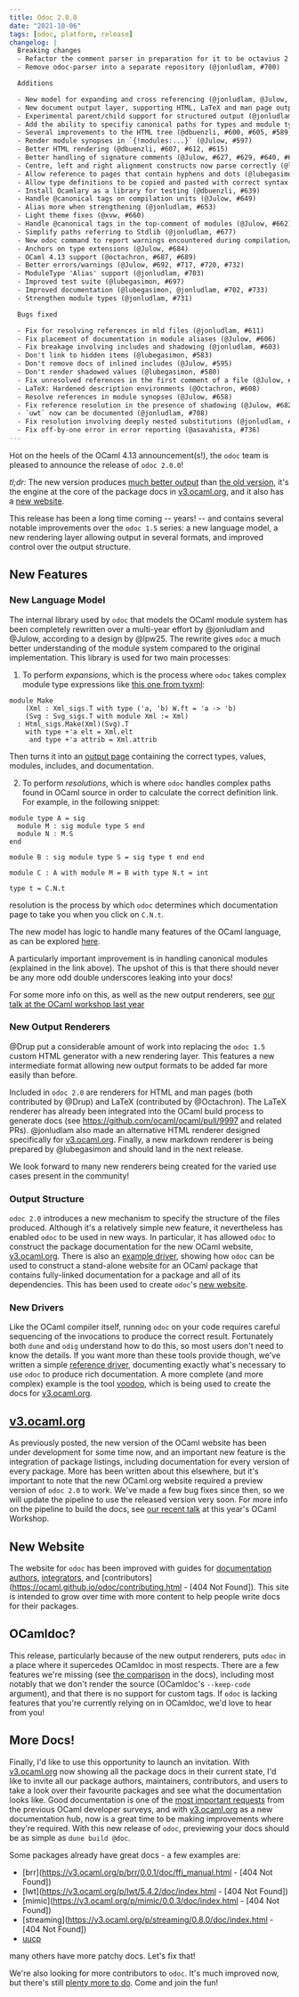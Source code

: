 ```yaml
---
title: Odoc 2.0.0
date: "2021-10-06"
tags: [odoc, platform, release]
changelog: |
  Breaking changes
  - Refactor the comment parser in preparation for it to be octavius 2 (@jonludlam, #621)
  - Remove odoc-parser into a separate repository (@jonludlam, #700)

  Additions

  - New model for expanding and cross referencing (@jonludlam, @Julow, @lubegasimon)
  - New document output layer, supporting HTML, LaTeX and man page output (@Drup, @Octachron, @jonludlam, @Julow, @lubegasimon)
  - Experimental parent/child support for structured output (@jonludlam)
  - Add the ability to specifiy canonical paths for types and module types (@jonludlam, #596)
  - Several improvements to the HTML tree (@dbuenzli, #600, #605, #589, @Drup, #579)
  - Render module synopses in `{!modules:...}` (@Julow, #597)
  - Better HTML rendering (@dbuenzli, #607, #612, #615)
  - Better handling of signature comments (@Julow, #627, #629, #640, #643, #647, #654)
  - Centre, left and right alignment constructs now parse correctly (@lubegasimon, #624)
  - Allow reference to pages that contain hyphens and dots (@lubegasimon, #622)
  - Allow type definitions to be copied and pasted with correct syntax (@Drup, #626)
  - Install Ocamlary as a library for testing (@dbuenzli, #639)
  - Handle @canonical tags on compilation units (@Julow, #649)
  - Alias more when strengthening (@jonludlam, #653)
  - Light theme fixes (@xvw, #660)
  - Handle @canonical tags in the top-comment of modules (@Julow, #662)
  - Simplify paths referring to Stdlib (@jonludlam, #677)
  - New odoc command to report warnings encountered during compilation/linking (@Julow, #667)
  - Anchors on type extensions (@Julow, #684)
  - OCaml 4.13 support (@octachron, #687, #689)
  - Better errors/warnings (@Julow, #692, #717, #720, #732)
  - ModuleType 'Alias' support (@jonludlam, #703)
  - Improved test suite (@lubegasimon, #697)
  - Improved documentation (@lubegasimon, @jonludlam, #702, #733)
  - Strengthen module types (@jonludlam, #731)

  Bugs fixed

  - Fix for resolving references in mld files (@jonludlam, #611)
  - Fix placement of documentation in module aliases (@Julow, #606)
  - Fix breakage involving includes and shadowing (@jonludlam, #603)
  - Don't link to hidden items (@lubegasimon, #583)
  - Don't remove docs of inlined includes (@Julow, #595)
  - Don't render shadowed values (@lubegasimon, #580)
  - Fix unresolved references in the first comment of a file (@Julow, #592)
  - LaTeX: Hardened description environments (@Octachron, #608)
  - Resolve references in module synopses (@Julow, #658)
  - Fix reference resolution in the presence of shadowing (@Julow, #682)
  - `uwt` now can be documented (@jonludlam, #708)
  - Fix resolution involving deeply nested substitutions (@jonludlam, #727)
  - Fix off-by-one error in error reporting (@asavahista, #736)
---
```


Hot on the heels of the OCaml 4.13 announcement(s!), the `odoc` team is pleased to announce the release of `odoc 2.0.0`!

*tl;dr:*
The new version produces [much better output](https://web.archive.org/web/20230602055728/https://ocaml-doc.github.io/odoc-examples/core_kernel/Core_kernel/Bigbuffer/index.html) than [the old version](https://web.archive.org/web/20211206000203/https://ocaml.janestreet.com/ocaml-core/latest/doc/core_kernel/Core_kernel/Bigbuffer/index.html), it's the engine at the core of the package docs in [v3.ocaml.org](https://v3.ocaml.org/packages), and it also has a [new website](https://ocaml.github.io/odoc).

This release has been a long time coming -- years! -- and contains several notable improvements over the `odoc 1.5` series: a new language model, a new rendering layer allowing output in several formats, and improved control over the output structure.

## New Features

### New Language Model

The internal library used by `odoc` that models the OCaml module system has been completely rewritten over a multi-year effort by @jonludlam and @Julow, according to a design by @lpw25. The rewrite gives `odoc` a much better understanding of the module system compared to the original implementation. This library is used for two main processes:

1. To perform _expansions_, which is the process where `odoc` takes complex module type expressions like [this one from tyxml](https://ocaml.github.io/odoc/deps/tyxml/Html_f/index.html#module-Make):
```ocaml=
module Make
    (Xml : Xml_sigs.T with type ('a, 'b) W.ft = 'a -> 'b)
    (Svg : Svg_sigs.T with module Xml := Xml)
  : Html_sigs.Make(Xml)(Svg).T
    with type +'a elt = Xml.elt
     and type +'a attrib = Xml.attrib
```
Then turns it into an [output page](https://ocaml.github.io/odoc/deps/tyxml/Html_f/Make/index.html) containing the correct types, values, modules, includes, and documentation.

2. To perform *resolutions*, which is where `odoc` handles complex paths found in OCaml source in order to calculate the correct definition link. For example, in the following snippet:

```ocaml=
module type A = sig
  module M : sig module type S end
  module N : M.S
end

module B : sig module type S = sig type t end end

module C : A with module M = B with type N.t = int

type t = C.N.t
```

resolution is the process by which `odoc` determines which documentation page to take you when you click on `C.N.t`.

The new model has logic to handle many features of the OCaml language, as can be explored [here](http://ocaml.github.io/odoc/features.html).

A particularly important improvement is in handling canonical modules (explained in the link above). The upshot of this is that there should never be any more odd double underscores leaking into your docs!

For some more info on this, as well as the new output renderers, see [our talk at the OCaml workshop last year](https://watch.ocaml.org/videos/watch/2acebff9-25fa-4733-83cc-620a65b12251)

### New Output Renderers

@Drup put a considerable amount of work into replacing the `odoc 1.5` custom HTML generator  with a new rendering layer. This features a new intermediate format allowing new output formats to be added far more easily than before.

Included in `odoc 2.0` are renderers for HTML and man pages (both contributed by @Drup) and LaTeX (contributed by @Octachron). The LaTeX renderer has already been integrated into the OCaml build process to generate docs (see https://github.com/ocaml/ocaml/pull/9997 and related PRs). @jonludlam also made an alternative HTML renderer designed specifically for [v3.ocaml.org](https://v3.ocaml.org/packages). Finally, a new markdown renderer is being prepared by @lubegasimon and should land in the next release.

We look forward to many new renderers being created for the varied use cases present in the community!

### Output Structure

`odoc 2.0` introduces a new mechanism to specify the structure of the files produced. Although it's a relatively simple new feature, it nevertheless has enabled `odoc` to be used in new ways. In particular, it has allowed `odoc` to construct the
package documentation for the new OCaml website, [v3.ocaml.org](https://v3.ocaml.org/packages). There is also an [example driver](https://ocaml.github.io/odoc/driver.html), showing how `odoc` can be used to construct a stand-alone website for an OCaml package that contains fully-linked documentation for a package and all of its dependencies. This has been used to create `odoc`'s [new website](https://ocaml.github.io/odoc).

### New Drivers

Like the OCaml compiler itself, running `odoc` on your code requires careful sequencing of the invocations to produce the correct result. Fortunately both `dune` and `odig` understand how to do this, so most users don't need to know the details. If you want more than these tools provide though, we've written a simple [reference driver](https://ocaml.github.io/odoc/driver.html), documenting exactly what's necessary to use `odoc` to produce rich documentation. A more complete (and more complex) example is the tool [voodoo](https://github.com/ocaml-doc/voodoo), which is being used to create the docs for [v3.ocaml.org](https://v3.ocaml.org/packages).

## [v3.ocaml.org](https://v3.ocaml.org)

As previously posted, the new version of the OCaml website has been under development for some time now, and an important new feature is the integration of package listings, including documentation for every version of every package. More has been written about this elsewhere, but it's important to note that the new OCaml.org website required a preview version of `odoc 2.0` to work. We've made a few bug fixes since then, so we will update the pipeline to use the released version very soon. For more info on the pipeline to build the docs, see [our recent talk](https://watch.ocaml.org/videos/watch/9bb452d6-1829-4dac-a6a2-46b31050c931) at this year's OCaml Workshop.

## New Website

The website for `odoc` has been improved with guides for [documentation authors](https://ocaml.github.io/odoc/odoc_for_authors.html), [integrators](https://ocaml.github.io/odoc/driver.html), and [contributors](https://ocaml.github.io/odoc/contributing.html - [404 Not Found]). This site is intended to grow over time with more content to help people write docs for their packages.

## OCamldoc?

This release, particularly because of the new output renderers, puts `odoc` in a place where it supercedes OCamldoc in most respects. There are a few features we're missing (see [the comparison](https://ocaml.github.io/odoc/ocamldoc_differences.html) in the docs), including
most notably that we don't render the source (OCamldoc's `--keep-code` argument), and that there is no support for custom tags. If `odoc` is lacking features that you're currently relying on in OCamldoc, we'd love to hear from you!

## More Docs!

Finally, I'd like to use this opportunity to launch an invitation. With [v3.ocaml.org](https://v3.ocaml.org/packages) now showing all the package docs in their current state, I'd like to invite all our package authors, maintainers, contributors, and users to take a look over their favourite packages and see what the documentation looks like. Good documentation is one of the [most important requests](https://discuss.ocaml.org/t/suggestions-from-the-ocaml-survey-result/6791) from the previous OCaml developer surveys, and with [v3.ocaml.org](https://v3.ocaml.org/) as a new documentation hub, now is a great time to be making improvements where they're required. With this new release of `odoc`, previewing your docs should be as simple as `dune build @doc`.

Some packages already have great docs - a few examples are:

- [brr](https://v3.ocaml.org/p/brr/0.0.1/doc/ffi_manual.html - [404 Not Found])
- [lwt](https://v3.ocaml.org/p/lwt/5.4.2/doc/index.html - [404 Not Found])
- [mimic](https://v3.ocaml.org/p/mimic/0.0.3/doc/index.html - [404 Not Found])
- [streaming](https://v3.ocaml.org/p/streaming/0.8.0/doc/index.html - [404 Not Found])
- [uucp](https://v3.ocaml.org/p/uucp/13.0.0/doc/index.html)

many others have more patchy docs. Let's fix that!

We're also looking for more contributors to `odoc`. It's much improved now, but there's still [plenty more to do](https://github.com/ocaml/odoc/issues). Come and join the fun!

